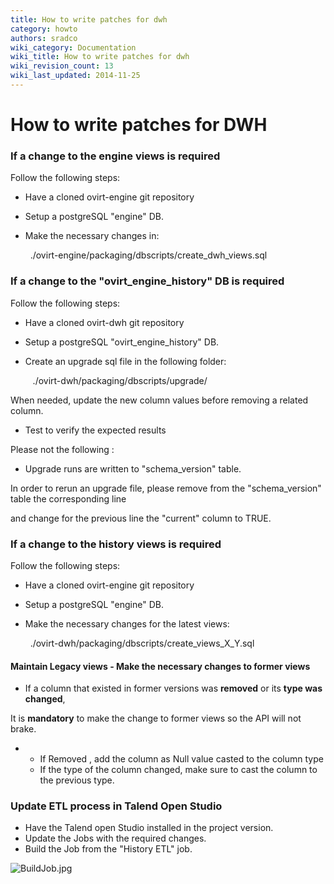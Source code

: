 ```yaml
---
title: How to write patches for dwh
category: howto
authors: sradco
wiki_category: Documentation
wiki_title: How to write patches for dwh
wiki_revision_count: 13
wiki_last_updated: 2014-11-25
---
```


# How to write patches for DWH

### If a change to the engine views is required

Follow the following steps:

*   Have a cloned ovirt-engine git repository
*   Setup a postgreSQL "engine" DB.
*   Make the necessary changes in:

        ./ovirt-engine/packaging/dbscripts/create_dwh_views.sql

### If a change to the "ovirt_engine_history" DB is required

Follow the following steps:

*   Have a cloned ovirt-dwh git repository
*   Setup a postgreSQL "ovirt_engine_history" DB.
*   Create an upgrade sql file in the following folder:

         ./ovirt-dwh/packaging/dbscripts/upgrade/

When needed, update the new column values before removing a related column.

*   Test to verify the expected results

Please not the following :

*   Upgrade runs are written to "schema_version" table.

In order to rerun an upgrade file, please remove from the "schema_version" table the corresponding line

and change for the previous line the "current" column to TRUE.

### If a change to the history views is required

Follow the following steps:

*   Have a cloned ovirt-engine git repository
*   Setup a postgreSQL "engine" DB.
*   Make the necessary changes for the latest views:

        ./ovirt-dwh/packaging/dbscripts/create_views_X_Y.sql

#### Maintain Legacy views - Make the necessary changes to former views

*   If a column that existed in former versions was **removed** or its **type was changed**,

It is **mandatory** to make the change to former views so the API will not brake.

*   -   If Removed , add the column as Null value casted to the column type
    -   If the type of the column changed, make sure to cast the column to the previous type.

### Update ETL process in Talend Open Studio

*   Have the Talend open Studio installed in the project version.
*   Update the Jobs with the required changes.
*   Build the Job from the "History ETL" job.

![](BuildJob.jpg "BuildJob.jpg")
